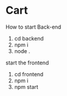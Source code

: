 # Cart

How to start
Back-end
1. cd backend
2. npm i
3. node .

start the frontend
1. cd frontend
2. npm i
3. npm start

